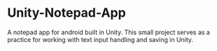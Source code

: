 # Unity-Notepad-App
A notepad app for android built in Unity.
This small project serves as a practice for working with text input handling and saving in Unity.
